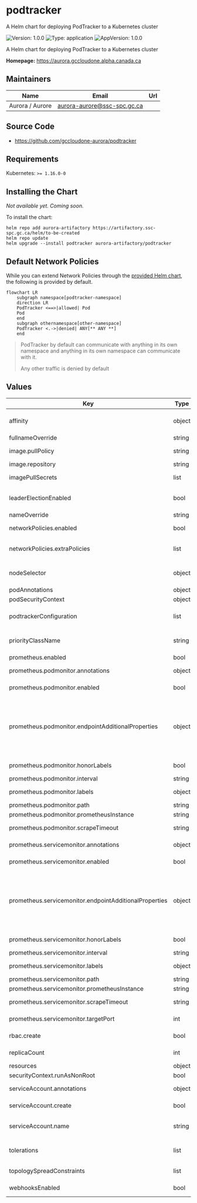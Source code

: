 # podtracker

A Helm chart for deploying PodTracker to a Kubernetes cluster

![Version: 1.0.0](https://img.shields.io/badge/Version-1.0.0-informational?style=flat-square) ![Type: application](https://img.shields.io/badge/Type-application-informational?style=flat-square) ![AppVersion: 1.0.0](https://img.shields.io/badge/AppVersion-1.0.0-informational?style=flat-square)

A Helm chart for deploying PodTracker to a Kubernetes cluster

**Homepage:** <https://aurora.gccloudone.alpha.canada.ca>

## Maintainers

| Name | Email | Url |
| ---- | ------ | --- |
| Aurora / Aurore | <aurora-aurore@ssc-spc.gc.ca> |  |

## Source Code

* <https://github.com/gccloudone-aurora/podtracker>

## Requirements

Kubernetes: `>= 1.16.0-0`

## Installing the Chart

*Not available yet. Coming soon.*

To install the chart:

```console
helm repo add aurora-artifactory https://artifactory.ssc-spc.gc.ca/helm/to-be-created
helm repo update
helm upgrade --install podtracker aurora-artifactory/podtracker
```

## Default Network Policies

While you can extend Network Policies through the [provided Helm chart](/install/kubernetes/podtracker/), the following is provided by default.

```mermaid
flowchart LR
    subgraph namespace[podtracker-namespace]
    direction LR
    PodTracker <==>|allowed| Pod
    Pod
    end
    subgraph othernamespace[other-namespace]
    PodTracker <.->|denied| ANY[** ANY **]
    end
```
> PodTracker by default can communicate with anything in its own namespace and anything in its own namespace can communicate with it.
>
> Any other traffic is denied by default

## Values

| Key | Type | Default | Description |
|-----|------|---------|-------------|
| affinity | object | `{}` | specifies pod affinities and anti-affinities for the podtracker deployment |
| fullnameOverride | string | `""` |  |
| image.pullPolicy | string | `"IfNotPresent"` | can be one of "Always", "IfNotPresent", "Never" |
| image.repository | string | `"aurora/podtracker"` | the source image repository |
| imagePullSecrets | list | `[]` | specifies credentials for a private registry to pull source image |
| leaderElectionEnabled | bool | `true` | specifies whether or not to enable leader-election for the podtracker controller |
| nameOverride | string | `""` |  |
| networkPolicies.enabled | bool | `false` | specifies whether or not to deploy network policies |
| networkPolicies.extraPolicies | list | `[]` | acceptable input includes a name followed by a valid NetworkPolicy spec |
| nodeSelector | object | `{}` | specifies a selector for determining where the podtracker controller pods will be scheduled |
| podAnnotations | object | `{}` |  |
| podSecurityContext | object | `{}` |  |
| podtrackerConfiguration | list | `[]` | configuration options for deployment of a PodTracker CR with this chart |
| priorityClassName | string | `""` | indicates the Pod priority and hence importance of a Pod relative to other Pods. |
| prometheus.enabled | bool | `true` | resource. |
| prometheus.podmonitor.annotations | object | `{}` | Additional annotations to add to the PodMonitor. |
| prometheus.podmonitor.enabled | bool | `false` | Create a PodMonitor to add podtracker to Prometheus. |
| prometheus.podmonitor.endpointAdditionalProperties | object | `{}` | endpoint such as relabelings, metricRelabelings etc.  For example:  endpointAdditionalProperties:   relabelings:   - action: replace     sourceLabels:     - __meta_kubernetes_pod_node_name     targetLabel: instance  +docs:property |
| prometheus.podmonitor.honorLabels | bool | `false` | Keep labels from scraped data, overriding server-side labels. |
| prometheus.podmonitor.interval | string | `"60s"` | The interval to scrape metrics. |
| prometheus.podmonitor.labels | object | `{}` | Additional labels to add to the PodMonitor. |
| prometheus.podmonitor.path | string | `"/metrics"` | The path to scrape for metrics. |
| prometheus.podmonitor.prometheusInstance | string | `"default"` | different PodMonitors. |
| prometheus.podmonitor.scrapeTimeout | string | `"30s"` | The timeout before a metrics scrape fails. |
| prometheus.servicemonitor.annotations | object | `{}` | Additional annotations to add to the ServiceMonitor. |
| prometheus.servicemonitor.enabled | bool | `true` | Create a ServiceMonitor to add podtracker to Prometheus. |
| prometheus.servicemonitor.endpointAdditionalProperties | object | `{}` | endpoint such as relabelings, metricRelabelings etc.  For example:  endpointAdditionalProperties:   relabelings:   - action: replace     sourceLabels:     - __meta_kubernetes_pod_node_name     targetLabel: instance  +docs:property |
| prometheus.servicemonitor.honorLabels | bool | `false` | Keep labels from scraped data, overriding server-side labels. |
| prometheus.servicemonitor.interval | string | `"60s"` | The interval to scrape metrics. |
| prometheus.servicemonitor.labels | object | `{}` | Additional labels to add to the ServiceMonitor. |
| prometheus.servicemonitor.path | string | `"/metrics"` | The path to scrape for metrics. |
| prometheus.servicemonitor.prometheusInstance | string | `"default"` | different ServiceMonitors. |
| prometheus.servicemonitor.scrapeTimeout | string | `"30s"` | The timeout before a metrics scrape fails. |
| prometheus.servicemonitor.targetPort | int | `9003` | podtracker controller is listening on for metrics. |
| rbac.create | bool | `true` | should rbac resources be created for podtracker |
| replicaCount | int | `2` | number of replicas to create for the controller |
| resources | object | `{}` |  |
| securityContext.runAsNonRoot | bool | `true` |  |
| serviceAccount.annotations | object | `{}` | annotations to add to the service account |
| serviceAccount.create | bool | `true` | specifies whether a service account should be created |
| serviceAccount.name | string | `""` | if not set and create is true, a name is generated using the fullname template |
| tolerations | list | `[]` | specifies which taints can be tolerated by the podtracker controller |
| topologySpreadConstraints | list | `[]` | specifies how pods should be scheduled across multiple nodes |
| webhooksEnabled | bool | `true` | enable default and validating webhooks |
